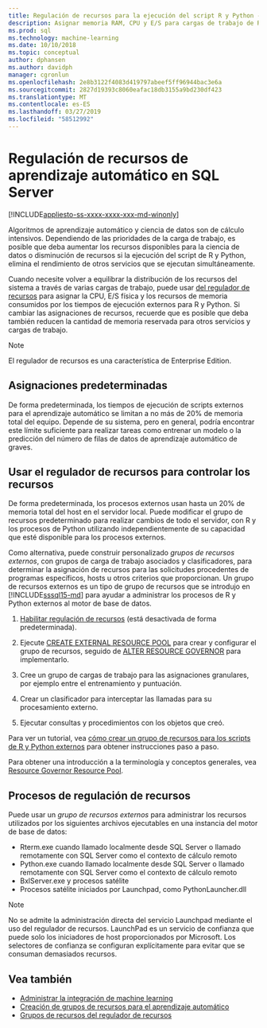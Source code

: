 ```yaml
---
title: Regulación de recursos para la ejecución del script R y Python - SQL Server Machine Learning
description: Asignar memoria RAM, CPU y E/S para cargas de trabajo de R y Python en la instancia del motor de base de datos de SQL Server.
ms.prod: sql
ms.technology: machine-learning
ms.date: 10/10/2018
ms.topic: conceptual
author: dphansen
ms.author: davidph
manager: cgronlun
ms.openlocfilehash: 2e8b3122f4083d419797abeef5ff96944bac3e6a
ms.sourcegitcommit: 2827d19393c8060eafac18db3155a9bd230df423
ms.translationtype: MT
ms.contentlocale: es-ES
ms.lasthandoff: 03/27/2019
ms.locfileid: "58512992"
---
```

# <a name="resource-governance-for-machine-learning-in-sql-server"></a>Regulación de recursos de aprendizaje automático en SQL Server
[!INCLUDE[appliesto-ss-xxxx-xxxx-xxx-md-winonly](../../includes/appliesto-ss-xxxx-xxxx-xxx-md-winonly.md)]

Algoritmos de aprendizaje automático y ciencia de datos son de cálculo intensivos. Dependiendo de las prioridades de la carga de trabajo, es posible que deba aumentar los recursos disponibles para la ciencia de datos o disminución de recursos si la ejecución del script de R y Python, elimina el rendimiento de otros servicios que se ejecutan simultáneamente. 

Cuando necesite volver a equilibrar la distribución de los recursos del sistema a través de varias cargas de trabajo, puede usar [del regulador de recursos](../../relational-databases/resource-governor/resource-governor.md) para asignar la CPU, E/S física y los recursos de memoria consumidos por los tiempos de ejecución externos para R y Python. Si cambiar las asignaciones de recursos, recuerde que es posible que deba también reducen la cantidad de memoria reservada para otros servicios y cargas de trabajo. 

> [!NOTE] 
> El regulador de recursos es una característica de Enterprise Edition.

## <a name="default-allocations"></a>Asignaciones predeterminadas

De forma predeterminada, los tiempos de ejecución de scripts externos para el aprendizaje automático se limitan a no más de 20% de memoria total del equipo. Depende de su sistema, pero en general, podría encontrar este límite suficiente para realizar tareas como entrenar un modelo o la predicción del número de filas de datos de aprendizaje automático de graves. 

## <a name="use-resource-governor-to-control-resourcing"></a>Usar el regulador de recursos para controlar los recursos
 
De forma predeterminada, los procesos externos usan hasta un 20% de memoria total del host en el servidor local. Puede modificar el grupo de recursos predeterminado para realizar cambios de todo el servidor, con R y los procesos de Python utilizando independientemente de su capacidad que esté disponible para los procesos externos.

Como alternativa, puede construir personalizado *grupos de recursos externos*, con grupos de carga de trabajo asociados y clasificadores, para determinar la asignación de recursos para las solicitudes procedentes de programas específicos, hosts u otros criterios que proporcionan. Un grupo de recursos externos es un tipo de grupo de recursos que se introdujo en [!INCLUDE[sssql15-md](../../includes/sssql15-md.md)] para ayudar a administrar los procesos de R y Python externos al motor de base de datos.

1. [Habilitar regulación de recursos](https://docs.microsoft.com/sql/relational-databases/resource-governor/enable-resource-governor) (está desactivada de forma predeterminada).

2. Ejecute [CREATE EXTERNAL RESOURCE POOL](https://docs.microsoft.com/sql/t-sql/statements/create-external-resource-pool-transact-sql) para crear y configurar el grupo de recursos, seguido de [ALTER RESOURCE GOVERNOR](https://docs.microsoft.com/sql/t-sql/statements/alter-resource-governor-transact-sql) para implementarlo.

3. Cree un grupo de cargas de trabajo para las asignaciones granulares, por ejemplo entre el entrenamiento y puntuación.

4. Crear un clasificador para interceptar las llamadas para su procesamiento externo.

5. Ejecutar consultas y procedimientos con los objetos que creó.

Para ver un tutorial, vea [cómo crear un grupo de recursos para los scripts de R y Python externos](../../advanced-analytics/r/how-to-create-a-resource-pool-for-r.md) para obtener instrucciones paso a paso.

Para obtener una introducción a la terminología y conceptos generales, vea [Resource Governor Resource Pool](../../relational-databases/resource-governor/resource-governor-resource-pool.md).

## <a name="processes-under-resource-governance"></a>Procesos de regulación de recursos
  
 Puede usar un *grupo de recursos externos* para administrar los recursos utilizados por los siguientes archivos ejecutables en una instancia del motor de base de datos:

+ Rterm.exe cuando llamado localmente desde SQL Server o llamado remotamente con SQL Server como el contexto de cálculo remoto
+ Python.exe cuando llamado localmente desde SQL Server o llamado remotamente con SQL Server como el contexto de cálculo remoto
+ BxlServer.exe y procesos satélite
+ Procesos satélite iniciados por Launchpad, como PythonLauncher.dll
  
> [!NOTE]
> No se admite la administración directa del servicio Launchpad mediante el uso del regulador de recursos. LaunchPad es un servicio de confianza que puede solo los iniciadores de host proporcionados por Microsoft. Los selectores de confianza se configuran explícitamente para evitar que se consuman demasiados recursos.
  
## <a name="see-also"></a>Vea también

+ [Administrar la integración de machine learning](../r/managing-and-monitoring-r-solutions.md)
+ [Creación de grupos de recursos para el aprendizaje automático](../r/how-to-create-a-resource-pool-for-r.md)
+ [Grupos de recursos del regulador de recursos](../../relational-databases/resource-governor/resource-governor-resource-pool.md)
